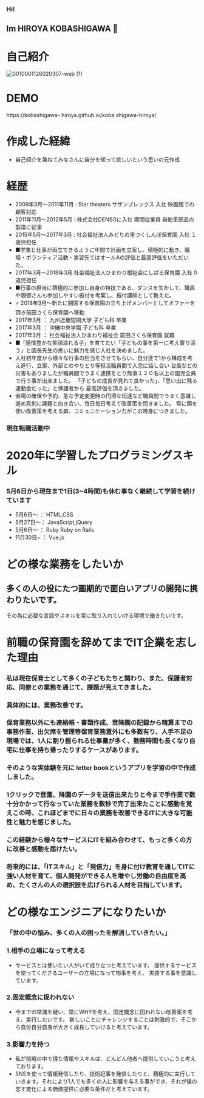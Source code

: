 ### Hi!
## Im HIROYA KOBASHIGAWA 👋

# 自己紹介

![0010001126020307-web (1)](https://user-images.githubusercontent.com/56257230/110045483-110fac80-7d8e-11eb-9a34-0bc3021d1fe7.jpg)

 
# DEMO
 
https://kobashigawa- hiroya.github.io/koba shigawa-hiroya/

# 作成した経緯
- 自己紹介を兼ねてみなさんに自分を知って欲しいという思いの元作成



 
# 経歴
 
 
- 2009年3月～2011年11月 : Star theaters サザンプレックス 入社 映画館での顧客対応
- 2011年11月～2012年5月 : 株式会社DENSOに入社 期間従業員 自動車部品の製造に従事
- 2015年5月～2017年3月 : 社会福祉法人みどりの里つくしんぼ保育園 入社 １歳児担任
- ■学業と仕事が両立できるように年間で計画を立案し、積極的に動き、職場・ボランティア活動・実習先ではオールAの評価と最高評価をいただいた。
- 2017年3月～2018年3月 社会福祉法人ひまわり福祉会にしばる保育園 入社 0歳児担任
- ■行事の担当に積極的に参加し自身の特技である、ダンスを生かして、職員や親御さんも参加しやすい振付を考案し、振付講師として教えた。
- ⭐️ 2018年3月〜新たに開園する保育園の立ち上げメンバーとしてオファーを頂き前田さくら保育園へ移動
- 2017年3月 ： 九州近畿短期大学 子ども科 卒業
- 2017年3月 ： 沖縄中央学園 子ども科 卒業
- 2017年3月 ： 社会福祉法人ひまわり福祉会 前田さくら保育園 就職
- ■「感情豊かな笑顔溢れる子」を育てたい「子どもの事を第一に考え寄り添う」と園長先生の思いに魅力を感じ入社を決めました。
- 入社初年度から様々な行事の担当をさせてもらい、自分達で1から構成を考え進行、立案、外部とのやりとり等担当職員間で入念に話し合い 台風などの災害もありましたが職員間でうまく連携をとり無事１２０名以上の園児全員で行う事が出来ました。
 「子どもの成長が見れて良かった」、「思い出に残る運動会だった」と保護者から
最高評価を頂きました。
- 会場の確保や予約、急な予定変更時の円滑な伝達など職員間でうまく意識し進め真剣に課題と向き合い、毎日毎日考えて改善策を閃きました。
常に頭を使い改善策を考える癖、コミュニケーション力がこの時身につきました。
### 現在転職活動中
 

 
 
# 2020年に学習したプログラミングスキル
### 5月6日から現在まで1日(3~4時間)も休む事なく継続して学習を続けています

- 5月6日〜 ： HTML,CSS
- 5月27日〜： JavaScript,jQuery
- 5月6日〜 ： Ruby Ruby on Rails
- 11月30日~ ： Vue.js


# どの様な業務をしたいか
## 多くの人の役にたつ画期的で面白いアプリの開発に携わりたいです。
その為に必要な言語やスキルを常に取り入れていける環境で働きたいです。

# 前職の保育園を辞めてまでIT企業を志した理由

### 私は現在保育士として多くの子どもたちと関わり、また、保護者対応、同僚との業務を通じて、課題が見えてきました。

### 具体的には、業務改善です。

### 保育業務以外にも連絡帳・書類作成、登降園の記録から精算までの事務作業、出欠席を管理等保育業務意外にも多数有り、人手不足の現場では、1人に割り振られる仕事量が多く、勤務時間も長くなり自宅に仕事を持ち帰ったりするケースがあります。

### そのような実体験を元に letter bookというアプリを学習の中で作成しました。

### 1クリックで登園、降園のデータを送信出来たりと今まで手作業で数十分かかって行なっていた業務を数秒で完了出来たことに感動を覚えこの時、これほどまでに日々の業務を改善できるITに大きな可能性と魅力を感じました。

### この経験から様々なサービスにITを組み合わせて、もっと多くの方に改善と感動を届けたい。

### 将来的には、「ITスキル」と「発信力」を身に付け教育を通してITに強い人材を育て、個人開発ができる人を増やし労働の自由度を高め、たくさんの人の選択肢を広げられる人材を目指しています。


# どの様なエンジニアになりたいか
### 「世の中の悩み、多くの人の困ったを解消していきたい。」
### 1.相手の立場になって考える
- サービスとは使いたい人がいて成り立つと考えています。 提供するサービスを使ってくださるユーザーの立場になって物事を考え、 実装する事を意識しています。

### 2.固定概念に捉われない
- 今までの常識を疑い、常にWHYを考え、固定概念に囚われない改善案を考え、実行したいです。 新しいことにチャレンジすることは刺激的で、そこから自分自分自身が大きく成長していけると考えています。

### 3.影響力を持つ
- 私が挑戦の中で得た情報やスキルは、どんどん他者へ提供していこうと考えております。
- SNSを使って情報発信したり、技術記事を発信したりと、積極的に実行していきます。それにより1人でも多くの人に影響を与える事ができ、それが僕の志す変化による価値提供に必要な条件だと考えています。

